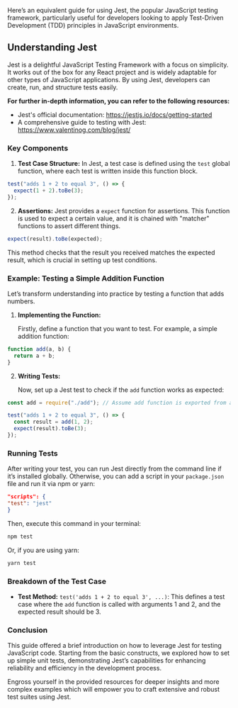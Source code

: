 Here’s an equivalent guide for using Jest, the popular JavaScript testing framework, particularly useful for developers looking to apply Test-Driven Development (TDD) principles in JavaScript environments.

## Understanding Jest

Jest is a delightful JavaScript Testing Framework with a focus on simplicity. It works out of the box for any React project and is widely adaptable for other types of JavaScript applications. By using Jest, developers can create, run, and structure tests easily.

**For further in-depth information, you can refer to the following resources:**

- Jest's official documentation: https://jestjs.io/docs/getting-started
- A comprehensive guide to testing with Jest: https://www.valentinog.com/blog/jest/

### Key Components

1. **Test Case Structure:**
   In Jest, a test case is defined using the `test` global function, where each test is written inside this function block.

```js
test("adds 1 + 2 to equal 3", () => {
  expect(1 + 2).toBe(3);
});
```

2. **Assertions:**
   Jest provides a `expect` function for assertions. This function is used to expect a certain value, and it is chained with "matcher" functions to assert different things.

```js
expect(result).toBe(expected);
```

This method checks that the result you received matches the expected result, which is crucial in setting up test conditions.

### Example: Testing a Simple Addition Function

Let’s transform understanding into practice by testing a function that adds numbers.

1. **Implementing the Function:**

   Firstly, define a function that you want to test. For example, a simple addition function:

```js
function add(a, b) {
  return a + b;
}
```

2. **Writing Tests:**

   Now, set up a Jest test to check if the `add` function works as expected:

```js
const add = require("./add"); // Assume add function is exported from add.js file

test("adds 1 + 2 to equal 3", () => {
  const result = add(1, 2);
  expect(result).toBe(3);
});
```

### Running Tests

After writing your test, you can run Jest directly from the command line if it’s installed globally. Otherwise, you can add a script in your `package.json` file and run it via npm or yarn:

```json
"scripts": {
"test": "jest"
}
```

Then, execute this command in your terminal:

```bash
npm test
```

Or, if you are using yarn:

```bash
yarn test
```

### Breakdown of the Test Case

- **Test Method:** `test('adds 1 + 2 to equal 3', ...)`: This defines a test case where the `add` function is called with arguments 1 and 2, and the expected result should be 3.

### Conclusion

This guide offered a brief introduction on how to leverage Jest for testing JavaScript code. Starting from the basic constructs, we explored how to set up simple unit tests, demonstrating Jest’s capabilities for enhancing reliability and efficiency in the development process.

Engross yourself in the provided resources for deeper insights and more complex examples which will empower you to craft extensive and robust test suites using Jest.

